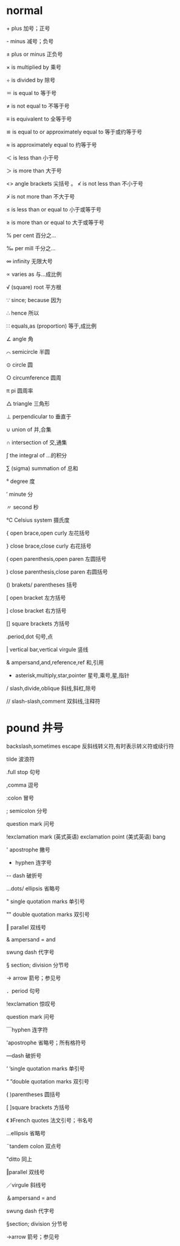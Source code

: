# normal
\+ plus 加号；正号 

\- minus 减号；负号

± plus or minus 正负号

× is multiplied by 乘号

÷ is divided by 除号

＝ is equal to 等于号

≠ is not equal to 不等于号

≡ is equivalent to 全等于号

≌ is equal to or approximately equal to 等于或约等于号

≈ is approximately equal to 约等于号

＜ is less than 小于号

＞ is more than 大于号

<> angle brackets  尖括号 。
≮ is not less than 不小于号

≯ is not more than 不大于号

≤ is less than or equal to 小于或等于号

≥ is more than or equal to 大于或等于号

% per cent 百分之…

‰ per mill 千分之…

∞ infinity 无限大号

∝ varies as 与…成比例

√ (square) root 平方根

∵ since; because 因为

∴ hence 所以

∷ equals,as (proportion) 等于,成比例

∠ angle 角

⌒ semicircle 半圆

⊙ circle 圆

○ circumference 圆周

π pi 圆周率

△ triangle 三角形

⊥ perpendicular to 垂直于

∪ union of 并,合集

∩ intersection of 交,通集

∫ the integral of …的积分

∑ (sigma) summation of 总和

° degree 度

′ minute 分

〃 second 秒

℃ Celsius system 摄氏度

{ open brace,open curly 左花括号

} close brace,close curly 右花括号

( open parenthesis,open paren 左圆括号

) close parenthesis,close paren 右圆括号

() brakets/ parentheses 括号

[ open bracket 左方括号

] close bracket 右方括号

[] square brackets 方括号

.period,dot 句号,点

| vertical bar,vertical virgule 竖线

& ampersand,and,reference,ref 和,引用

* asterisk,multiply,star,pointer 星号,乘号,星,指针

/ slash,divide,oblique 斜线,斜杠,除号

// slash-slash,comment 双斜线,注释符

# pound 井号

backslash,sometimes escape 反斜线转义符,有时表示转义符或续行符

tilde 波浪符

.full stop 句号

,comma 逗号

:colon 冒号

; semicolon 分号

question mark 问号

!exclamation mark (英式英语) exclamation point (美式英语) bang

' apostrophe 撇号

- hyphen 连字号

-- dash 破折号

...dots/ ellipsis 省略号

" single quotation marks 单引号

"" double quotation marks 双引号

‖ parallel 双线号

& ampersand = and

swung dash 代字号

§ section; division 分节号

→ arrow 箭号；参见号

．period 句号

!exclamation 惊叹号

question mark 问号

￣hyphen 连字符

'apostrophe 省略号；所有格符号

—dash 破折号

‘ ’single quotation marks 单引号

“ ”double quotation marks 双引号

( )parentheses 圆括号

[ ]square brackets 方括号

《 》French quotes 法文引号；书名号

...ellipsis 省略号

¨tandem colon 双点号

"ditto 同上

‖parallel 双线号

／virgule 斜线号

＆ampersand = and

swung dash 代字号

§section; division 分节号

→arrow 箭号；参见号


